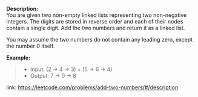 
**Description:**  
You are given two non-empty linked lists representing two non-negative integers. The digits are stored in reverse order and each of their nodes contain a single digit. Add the two numbers and return it as a linked list.

You may assume the two numbers do not contain any leading zero, except the number 0 itself.





**Example:**
 >- Input: (2 -> 4 -> 3) + (5 -> 6 -> 4)
 >- Output: 7 -> 0 -> 8


link: https://leetcode.com/problems/add-two-numbers/#/description
